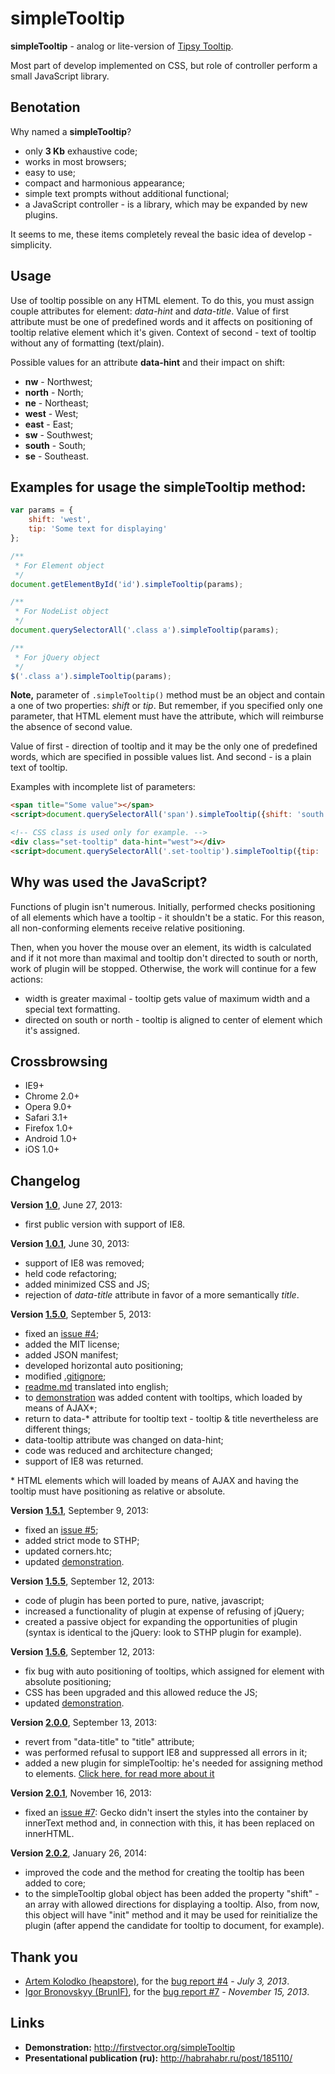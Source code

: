 simpleTooltip
=============

**simpleTooltip** - analog or lite-version of [Tipsy Tooltip](https://github.com/jaz303/tipsy).

Most part of develop implemented on CSS, but role of controller perform a small JavaScript library.

Вenotation
-------
Why named a **simpleTooltip**?
- only **3 Kb** exhaustive code;
- works in most browsers;
- easy to use;
- compact and harmonious appearance;
- simple text prompts without additional functional;
- a JavaScript controller - is a library, which may be expanded by new plugins.

It seems to me, these items completely reveal the basic idea of develop - simplicity.

Usage
-------
Use of tooltip possible on any HTML element. To do this, you must assign couple attributes for element:
*data-hint* and *data-title*. Value of first attribute must be one of predefined words and it affects
on positioning of tooltip relative element which it's given. Context of second - text of tooltip without
any of formatting (text/plain).

Possible values for an attribute **data-hint** and their impact on shift:
- **nw** - Northwest;
- **north** - North;
- **ne** - Northeast;
- **west** - West;
- **east** - East;
- **sw** - Southwest;
- **south** - South;
- **se** - Southeast.

Examples for usage the **simpleTooltip** method:
-------
````javascript
var params = {
    shift: 'west',
    tip: 'Some text for displaying'
};

/**
 * For Element object
 */
document.getElementById('id').simpleTooltip(params);

/**
 * For NodeList object
 */
document.querySelectorAll('.class a').simpleTooltip(params);

/**
 * For jQuery object
 */
$('.class a').simpleTooltip(params);
````
**Note,** parameter of `.simpleTooltip()` method must be an object and contain a one of two properties: *shift* or *tip*. But remember, if you specified only one parameter, that HTML element must have the attribute, which will reimburse the absence of second value. 

Value of first - direction of tooltip and it may be the only one of predefined words, which are specified in possible values list. And second - is a plain text of tooltip.

Examples with incomplete list of parameters:

````html
<span title="Some value"></span>
<script>document.querySelectorAll('span').simpleTooltip({shift: 'south'});</script>

<!-- CSS class is used only for example. -->
<div class="set-tooltip" data-hint="west"></div>
<script>document.querySelectorAll('.set-tooltip').simpleTooltip({tip: 'south'});</script>
````

Why was used the JavaScript?
-------
Functions of plugin isn't numerous. Initially, performed checks positioning of all elements which have a
tooltip - it shouldn't be a static. For this reason, all non-conforming elements receive relative positioning.

Then, when you hover the mouse over an element, its width is calculated and if it not more than maximal and
tooltip don't directed to south or north, work of plugin will be stopped. Otherwise, the work will continue for
a few actions:
- width is greater maximal - tooltip gets value of maximum width and a special text formatting.
- directed on south or north - tooltip is aligned to center of element which it's assigned.

Crossbrowsing
-------
- IE9+
- Chrome 2.0+
- Opera 9.0+
- Safari 3.1+
- Firefox 1.0+
- Android 1.0+
- iOS 1.0+

Changelog
-------
**Version [1.0](https://github.com/BR0kEN-/simpleTooltip/tree/v1.0)**, June 27, 2013:
- first public version with support of IE8.

**Version [1.0.1](https://github.com/BR0kEN-/simpleTooltip/tree/v1.0.1)**, June 30, 2013:
- support of IE8 was removed;
- held code refactoring;
- added minimized CSS and JS;
- rejection of *data-title* attribute in favor of a more semantically *title*.

**Version [1.5.0](https://github.com/BR0kEN-/simpleTooltip/tree/v1.5.0)**, September 5, 2013:
- fixed an [issue #4](https://github.com/BR0kEN-/simpleTooltip/issues/4);
- added the MIT license;
- added JSON manifest;
- developed horizontal auto positioning;
- modified [.gitignore](https://github.com/BR0kEN-/simpleTooltip/blob/master/.gitignore);
- [readme.md](https://github.com/BR0kEN-/simpleTooltip/blob/master/README.md) translated into english;
- to [demonstration](http://firstvector.org/simpleTooltip) was added content with tooltips, which loaded by means of AJAX\*;
- return to data-* attribute for tooltip text - tooltip & title nevertheless are different things;
- data-tooltip attribute was changed on data-hint;
- code was reduced and architecture changed;
- support of IE8 was returned.

\* HTML elements which will loaded by means of AJAX and having the tooltip must have positioning as relative or absolute.

**Version [1.5.1](https://github.com/BR0kEN-/simpleTooltip/tree/v1.5.1)**, September 9, 2013:
- fixed an [issue #5](https://github.com/BR0kEN-/simpleTooltip/issues/5);
- added strict mode to STHP;
- updated corners.htc;
- updated [demonstration](http://firstvector.org/simpleTooltip).

**Version [1.5.5](https://github.com/BR0kEN-/simpleTooltip/tree/v1.5.5)**, September 12, 2013:
- code of plugin has been ported to pure, native, javascript;
- increased a functionality of plugin at expense of refusing of jQuery;
- created a passive object for expanding the opportunities of plugin (syntax is identical to the jQuery: look to STHP plugin for example).

**Version [1.5.6](https://github.com/BR0kEN-/simpleTooltip/tree/v1.5.6)**, September 12, 2013:
- fix bug with auto positioning of tooltips, which assigned for element with absolute positioning;
- CSS has been upgraded and this allowed reduce the JS;
- updated [demonstration](http://firstvector.org/simpleTooltip).

**Version [2.0.0](https://github.com/BR0kEN-/simpleTooltip/tree/v2.0.0)**, September 13, 2013:
- revert from "data-title" to "title" attribute;
- was performed refusal to support IE8 and suppressed all errors in it;
- added a new plugin for simpleTooltip: he's needed for assigning method to elements.
[Click here, for read more about it](#examples-for-usage-the-simpletooltip-method)

**Version [2.0.1](https://github.com/BR0kEN-/simpleTooltip/tree/v2.0.1)**, November 16, 2013:
- fixed an [issue #7](https://github.com/BR0kEN-/simpleTooltip/issues/7): Gecko didn't insert the styles into the container
by innerText method and, in connection with this, it has been replaced on innerHTML.

**Version [2.0.2](https://github.com/BR0kEN-/simpleTooltip/tree/v2.0.2)**, January 26, 2014:
- improved the code and the method for creating the tooltip has been added to core;
- to the simpleTooltip global object has been added the property "shift" - an array with allowed directions for displaying a tooltip. Also, from now, this object will have "init" method and it may be used for reinitialize the plugin (after append the candidate for tooltip to document, for example).

Thank you
-------
- [Artem Kolodko (heapstore)](https://github.com/heapstore), for the [bug report #4](https://github.com/BR0kEN-/simpleTooltip/issues/4) - *July 3, 2013*.
- [Igor Bronovskyy (BrunIF)](https://github.com/BrunIF), for the [bug report #7](https://github.com/BR0kEN-/simpleTooltip/issues/7) - *November 15, 2013*.

Links
-------
- **Demonstration:** http://firstvector.org/simpleTooltip
- **Presentational publication (ru):** http://habrahabr.ru/post/185110/